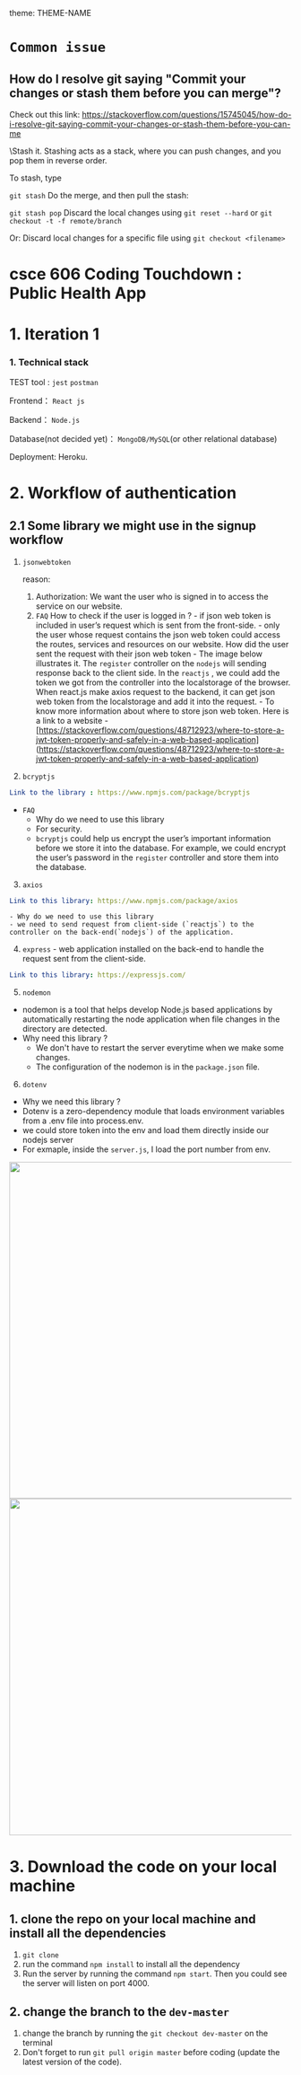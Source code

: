 theme: THEME-NAME


# `Common issue`
## How do I resolve git saying "Commit your changes or stash them before you can merge"?
Check out this link:
https://stackoverflow.com/questions/15745045/how-do-i-resolve-git-saying-commit-your-changes-or-stash-them-before-you-can-me


\Stash it.
Stashing acts as a stack, where you can push changes, and you pop them in reverse order.

To stash, type

`git stash`
Do the merge, and then pull the stash:

`git stash pop`
Discard the local changes
using `git reset --hard`
or `git checkout -t -f remote/branch`

Or: Discard local changes for a specific file
using `git checkout <filename>`



# csce 606 Coding Touchdown : Public Health App




# 1. Iteration 1

### 1.  Technical stack

TEST tool : `jest`  `postman`

Frontend： `React js`

Backend： `Node.js`

Database(not decided yet)： `MongoDB/MySQL`(or other relational database)

Deployment: Heroku.

# 2. Workflow of authentication

## 2.1 Some library we might use in the signup workflow

1. `jsonwebtoken`

     reason:

    1. Authorization: We want the user who is signed in to access the service on our website.
    2. `FAQ`
        How to check if the user is logged in ?
            - if json web token is included in user’s request which is sent from the front-side.
            - only the user whose request contains the json web token could access the routes, services and resources on our website.
        How did the user sent the request with their json web token
            - The image below illustrates it.  The `register` controller on the `nodejs`  will sending response back to the client side.  In the `reactjs` , we could add the token we got from the controller into the localstorage of the browser.  When react.js make axios request to the backend, it can get json web token from the localstorage and add it into the request.
            - To know more information about where to store json web token. Here is a link to a website
            - [https://stackoverflow.com/questions/48712923/where-to-store-a-jwt-token-properly-and-safely-in-a-web-based-application]      (https://stackoverflow.com/questions/48712923/where-to-store-a-jwt-token-properly-and-safely-in-a-web-based-application)


2. `bcryptjs`

```yaml
Link to the library : https://www.npmjs.com/package/bcryptjs
```
- `FAQ`
   - Why do we need to use this library
    -  For security.
    - `bcryptjs`  could help us encrypt the user’s important information before we store it into the database. For example, we could encrypt the user’s password in the `register` controller and store them into the database.



3. `axios`

```yaml
Link to this library: https://www.npmjs.com/package/axios
```
    - Why do we need to use this library
    - we need to send request from client-side (`reactjs`) to the controller on the back-end(`nodejs`) of the application.



4. `express` - web application installed on the back-end to handle the request sent from the client-side.

```yaml
Link to this library: https://expressjs.com/
```



5. `nodemon`

- nodemon is a tool that helps develop Node.js based applications by automatically restarting the node application when file changes in the directory are detected.
- Why need this library ?
    - We don't have to restart the server everytime when we make some changes.
    - The configuration of the nodemon is in the `package.json` file.





6.  `dotenv`
- Why we need this library ?
- Dotenv is a zero-dependency module that loads environment variables from a .env file into process.env.
- we could store token into the env and load them directly inside our nodejs server
- For exmaple, inside the `server.js`, I load the port number from env.

<!-- ![Untitled Notebook (18)-1|50x50](https://user-images.githubusercontent.com/34131663/193482249-5aae643d-ff3d-425e-a7ac-e571a9ccbbe0.jpg) -->

<img width="800" height = "600" src="https://user-images.githubusercontent.com/34131663/193482249-5aae643d-ff3d-425e-a7ac-e571a9ccbbe0.jpg">

<img width="800" height = "600" src="https://user-images.githubusercontent.com/34131663/193482380-05d76516-9fc0-4880-b30a-ea8a9b2cece4.png">


# 3. Download the code on your local machine
## 1. clone the repo on your local machine and install all the dependencies
1. ```git clone```
2. run the command ```npm install``` to install all the dependency
3. Run the server by running the command ```npm start```. Then you could see the server will listen on port 4000.

## 2. change the branch to the `dev-master`
1. change the branch by running the `git checkout dev-master` on the terminal
2. Don't forget to run `git pull origin master` before coding (update the latest version of the code).
